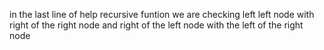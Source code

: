 in the last line of help recursive funtion we are checking left left node with right of the right node and right of the left node with the left of the right node